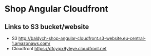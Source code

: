 # Shop Angular Cloudfront

## Links to S3 bucket/website

- S3 http://baldych-shop-angular-cloudfront.s3-website.eu-central-1.amazonaws.com/
- Cloudfront https://dfcyipx9yleye.cloudfront.net
